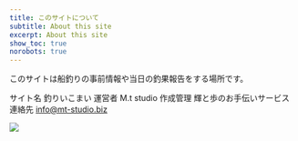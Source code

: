 ```yaml
---
title: このサイトについて
subtitle: About this site
excerpt: About this site
show_toc: true
norobots: true
---
```

このサイトは船釣りの事前情報や当日の釣果報告をする場所です。


サイト名 釣りいこまい
運営者 M.t studio
作成管理 輝と歩のお手伝いサービス
連絡先 info@mt-studio.biz

<img src="https://go-fishing.f5.si/assets/img/site/bn.png">
